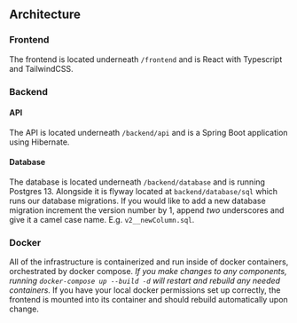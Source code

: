 ## Architecture
### Frontend
The frontend is located underneath `/frontend` and is React with Typescript and TailwindCSS.

### Backend
#### API
The API is located underneath `/backend/api` and is a Spring Boot application using Hibernate.

#### Database
The database is located underneath `/backend/database` and is running Postgres 13. Alongside it is flyway located at `backend/database/sql` which runs our database migrations. If you would like to add a new database migration increment the version number by 1, append *two* underscores and give it a camel case name. E.g. `v2__newColumn.sql`.

### Docker
All of the infrastructure is containerized and run inside of docker containers, orchestrated by docker compose. *If you make changes to any components, running `docker-compose up --build -d` will restart and rebuild any needed containers.* If you have your local docker permissions set up correctly, the frontend is mounted into its container and should rebuild automatically upon change.
